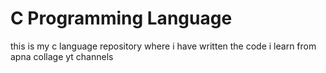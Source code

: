 # C Programming Language 
 this is my c language repository where i have written the code i learn from apna collage yt channels 
